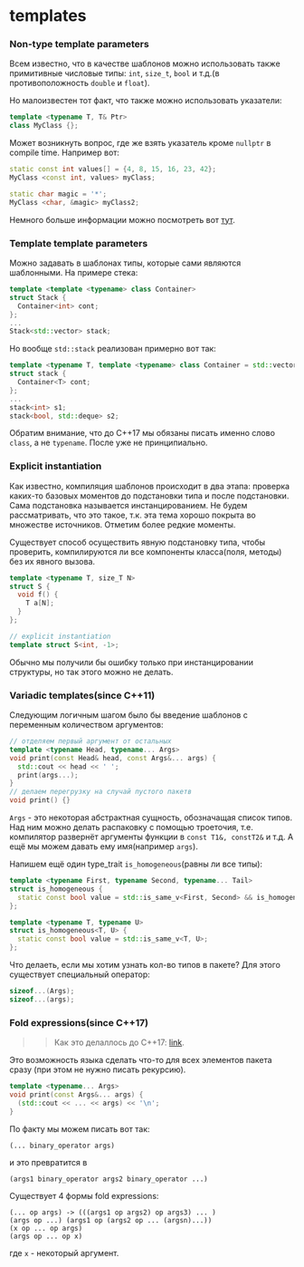 # templates

### Non-type template parameters

Всем известно, что в качестве шаблонов можно использовать также примитивные
числовые типы: ```int```, ```size_t```, ```bool``` и т.д.(в противоположность
```double``` и ```float```).

Но малоизвестен тот факт, что также можно использовать указатели:
```cpp
template <typename T, T& Ptr>
class MyClass {};
```
Может возникнуть вопрос, где же взять указатель кроме ```nullptr``` в compile time.
Например вот:
```cpp
static const int values[] = {4, 8, 15, 16, 23, 42};
MyClass <const int, values> myClass;

static char magic = '*';
MyClass <char, &magic> myClass2;
```
Немного больше информации можно посмотреть вот 
[тут](https://stackoverflow.com/questions/65680367/using-pointer-as-a-template-parameter/65680874#comment116128380_65680874).

### Template template parameters

Можно задавать в шаблонах типы, которые сами являются шаблонными.
На примере стека:
```cpp
template <template <typename> class Container>
struct Stack {
  Container<int> cont;
};
...
Stack<std::vector> stack;
```
Но вообще ```std::stack``` реализован примерно вот так:
```cpp
template <typename T, template <typename> class Container = std::vector>
struct stack {
  Container<T> cont;
};
...
stack<int> s1;
stack<bool, std::deque> s2;
```
Обратим внимание, что до C++17 мы обязаны писать именно слово ```class```, а не ```typename```.
После уже не принципиально.

### Explicit instantiation

Как известно, компиляция шаблонов происходит в два этапа: 
проверка каких-то базовых моментов до подстановки типа и после подстановки.
Сама подстановка называется инстанцированием. 
Не будем рассматривать, что это такое, т.к. эта тема хорошо покрыта во множестве источников.
Отметим более редкие моменты.

Существует способ осуществить явную подстановку типа, чтобы проверить, компилируются ли все
компоненты класса(поля, методы) без их явного вызова.
```cpp
template <typename T, size_T N>
struct S {
  void f() {
    T a[N];
  }
};

// explicit instantiation
template struct S<int, -1>;
```
Обычно мы получили бы ошибку только при инстанцировании структуры, но так этого можно не делать.

### Variadic templates(since C++11)

Следующим логичным шагом было бы введение шаблонов с переменным количеством аргументов:
```cpp
// отделяем первый аргумент от остальных
template <typename Head, typename... Args>
void print(const Head& head, const Args&... args) {
  std::cout << head << ' ';
  print(args...);
}
// делаем перегрузку на случай пустого пакетв
void print() {}
```
```Args``` - это некоторая абстрактная сущность, обозначащая список типов.
Над ним можно делать распаковку с помощью троеточия, т.е. компилятор развернёт
аргументы функции в ```const T1&, constT2&``` и т.д.
А ещё мы можем давать ему имя(например ```args```).

Напишем ещё один type_trait ```is_homogeneous```(равны ли все типы):
```cpp
template <typename First, typename Second, typename... Tail>
struct is_homogeneous {
  static const bool value = std::is_same_v<First, Second> && is_homogeneous<Second, Tail...>::value;
};

template <typename T, typename U>
struct is_homogeneous<T, U> {
  static const bool value = std::is_same_v<T, U>;
};
```
Что делаеть, если мы хотим узнать кол-во типов в пакете?
Для этого существует специальный оператор:
```cpp
sizeof...(Args);
sizeof...(args);
```
### Fold expressions(since C++17)

>> Как это делаллось до C++17: [link](https://articles.emptycrate.com/2016/05/14/folds_in_cpp11_ish.html).

Это возможность языка сделать что-то для всех элементов пакета сразу
(при этом не нужно писать рекурсию).
```cpp
template <typename... Args>
void print(const Args&... args) {
  (std::cout << ... << args) << '\n';
}
```
По факту мы можем писать вот так:
```
(... binary_operator args)
```
и это превратится в
```
(args1 binary_operator args2 binary_operator ...)
```
Существует 4 формы fold expressions:
```
(... op args) -> (((args1 op args2) op args3) ... )
(args op ...) (args1 op (args2 op ... (argsn)...))
(x op ... op args)
(args op ... op x)
```
где ```x``` - некоторый аргумент. 

